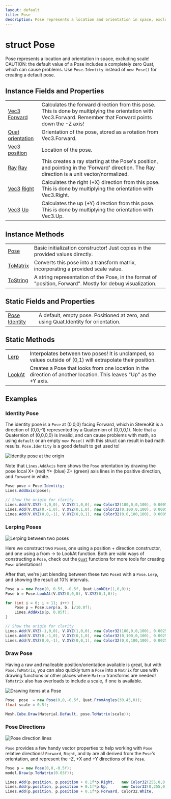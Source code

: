 ```yaml
---
layout: default
title: Pose
description: Pose represents a location and orientation in space, excluding scale! CAUTION. the default value of a Pose includes a completely zero Quat, which can cause problems. Use Pose.Identity instead of new Pose() for creating a default pose.
---
```

# struct Pose

Pose represents a location and orientation in space,
excluding scale! CAUTION: the default value of a Pose includes a
completely zero Quat, which can cause problems. Use `Pose.Identity`
instead of `new Pose()` for creating a default pose.

## Instance Fields and Properties

|  |  |
|--|--|
|[Vec3]({{site.url}}/Pages/StereoKit/Vec3.html) [Forward]({{site.url}}/Pages/StereoKit/Pose/Forward.html)|Calculates the forward direction from this pose. This is done by multiplying the orientation with Vec3.Forward. Remember that Forward points down the -Z axis!|
|[Quat]({{site.url}}/Pages/StereoKit/Quat.html) [orientation]({{site.url}}/Pages/StereoKit/Pose/orientation.html)|Orientation of the pose, stored as a rotation from Vec3.Forward.|
|[Vec3]({{site.url}}/Pages/StereoKit/Vec3.html) [position]({{site.url}}/Pages/StereoKit/Pose/position.html)|Location of the pose.|
|[Ray]({{site.url}}/Pages/StereoKit/Ray.html) [Ray]({{site.url}}/Pages/StereoKit/Pose/Ray.html)|This creates a ray starting at the Pose's position, and pointing in the 'Forward' direction. The Ray direction is a unit vector/normalized.|
|[Vec3]({{site.url}}/Pages/StereoKit/Vec3.html) [Right]({{site.url}}/Pages/StereoKit/Pose/Right.html)|Calculates the right (+X) direction from this pose. This is done by multiplying the orientation with Vec3.Right.|
|[Vec3]({{site.url}}/Pages/StereoKit/Vec3.html) [Up]({{site.url}}/Pages/StereoKit/Pose/Up.html)|Calculates the up (+Y) direction from this pose. This is done by multiplying the orientation with Vec3.Up.|

## Instance Methods

|  |  |
|--|--|
|[Pose]({{site.url}}/Pages/StereoKit/Pose/Pose.html)|Basic initialization constructor! Just copies in the provided values directly.|
|[ToMatrix]({{site.url}}/Pages/StereoKit/Pose/ToMatrix.html)|Converts this pose into a transform matrix, incorporating a provided scale value.|
|[ToString]({{site.url}}/Pages/StereoKit/Pose/ToString.html)|A string representation of the Pose, in the format of "position, Forward". Mostly for debug visualization.|

## Static Fields and Properties

|  |  |
|--|--|
|[Pose]({{site.url}}/Pages/StereoKit/Pose.html) [Identity]({{site.url}}/Pages/StereoKit/Pose/Identity.html)|A default, empty pose. Positioned at zero, and using Quat.Identity for orientation.|

## Static Methods

|  |  |
|--|--|
|[Lerp]({{site.url}}/Pages/StereoKit/Pose/Lerp.html)|Interpolates between two poses! It is unclamped, so values outside of (0,1) will extrapolate their position.|
|[LookAt]({{site.url}}/Pages/StereoKit/Pose/LookAt.html)|Creates a Pose that looks from one location in the direction of another location. This leaves "Up" as the +Y axis.|

## Examples

### Identity Pose

The identity pose is a `Pose` at (0,0,0) facing Forward, which in
StereoKit is a direction of (0,0,-1) represented by a Quaternion of
(0,0,0,1). Note that a Quaternion of (0,0,0,0) is invalid, and can
cause problems with math, so using `default` or an empty
`new Pose()` with this struct can result in bad math results.
`Pose.Identity` is a good default to get used to!

![Identity pose at the origin]({{site.screen_url}}/Docs/PoseIdentity.jpg)

Note that `Lines.AddAxis` here shows the `Pose` orientation by
drawing the pose local X+ (red) Y+ (blue) Z+ (green) axis lines in
the positive direction, and `Forward` in white.

```csharp
Pose pose = Pose.Identity;
Lines.AddAxis(pose);

// Show the origin for clarity
Lines.Add(V.XYZ(-1,0,0), V.XYZ(1,0,0), new Color32(100,0,0,100), 0.0005f);
Lines.Add(V.XYZ(0,-1,0), V.XYZ(0,1,0), new Color32(0,100,0,100), 0.0005f);
Lines.Add(V.XYZ(0,0,-1), V.XYZ(0,0,1), new Color32(0,0,100,100), 0.0005f);
```

### Lerping Poses

![Lerping between two poses]({{site.screen_url}}/Docs/PoseLerp.jpg)

Here we construct two `Pose`s, one using a position + direction
constructor, and one using a from -> to LookAt function. Both are
valid ways of constructing a `Pose`, check out the [`Quat`]({{site.url}}/Pages/StereoKit/Quat.html)
functions for more tools for creating `Pose` orientations!

After that, we're just blending between these two `Pose`s with a
`Pose.Lerp`, and showing the result at 10% intervals.
```csharp
Pose a = new Pose(0, 0.5f, -0.5f, Quat.LookDir(1,0,0));
Pose b = Pose.LookAt(V.XYZ(0,0,0), V.XYZ(0,1,0));

for (int i = 0; i < 11; i++) {
	Pose p = Pose.Lerp(a, b, i/10.0f);
	Lines.AddAxis(p, 0.05f);
}

// Show the origin for clarity
Lines.Add(V.XYZ(-1,0,0), V.XYZ(1,0,0), new Color32(100,0,0,100), 0.0025f);
Lines.Add(V.XYZ(0,-1,0), V.XYZ(0,1,0), new Color32(0,100,0,100), 0.0025f);
Lines.Add(V.XYZ(0,0,-1), V.XYZ(0,0,1), new Color32(0,0,100,100), 0.0025f);
```

### Draw Pose

Having a raw and malleable position/orientation available is great,
but with `Pose.ToMatrix`, you can also quickly turn a `Pose` into a
`Matrix` for use with drawing functions or other places where
`Matrix` transforms are needed! `ToMatrix` also has overloads to
include a scale, if one is available.

![Drawing items at a Pose]({{site.screen_url}}/Docs/PoseDraw.jpg)

```csharp
Pose  pose  = new Pose(0,0,-0.5f, Quat.FromAngles(30,45,0));
float scale = 0.5f;

Mesh.Cube.Draw(Material.Default, pose.ToMatrix(scale));
```

### Pose Directions

![Pose direction lines]({{site.screen_url}}/Docs/PoseDirections.jpg)

`Pose` provides a few handy vector properties to help working with
`Pose` relative directions! `Forward`, `Right`, and `Up` are all
derived from the `Pose`'s orientation, and represent the -Z, +X and
+Y directions of the `Pose`.

```csharp
Pose p = new Pose(0,0,-0.5f);
model.Draw(p.ToMatrix(0.03f));

Lines.Add(p.position, p.position + 0.1f*p.Right,   new Color32(255,0,0,255), 0.005f);
Lines.Add(p.position, p.position + 0.1f*p.Up,      new Color32(0,255,0,255), 0.005f);
Lines.Add(p.position, p.position + 0.1f*p.Forward, Color32.White,            0.005f);
```

